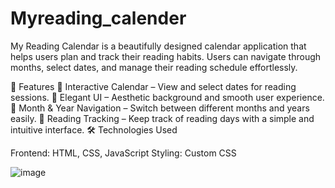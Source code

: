 # Myreading_calender

My Reading Calendar is a beautifully designed calendar application that helps users plan and track their reading habits. Users can navigate through months, select dates, and manage their reading schedule effortlessly.

🌟 Features
📅 Interactive Calendar – View and select dates for reading sessions.
🎨 Elegant UI – Aesthetic background and smooth user experience.
🔄 Month & Year Navigation – Switch between different months and years easily.
📖 Reading Tracking – Keep track of reading days with a simple and intuitive interface.
🛠 Technologies Used

Frontend: HTML, CSS, JavaScript
Styling: Custom CSS



![image](https://github.com/user-attachments/assets/1c71c7f2-ed7c-4388-a758-00b934daffa9)



